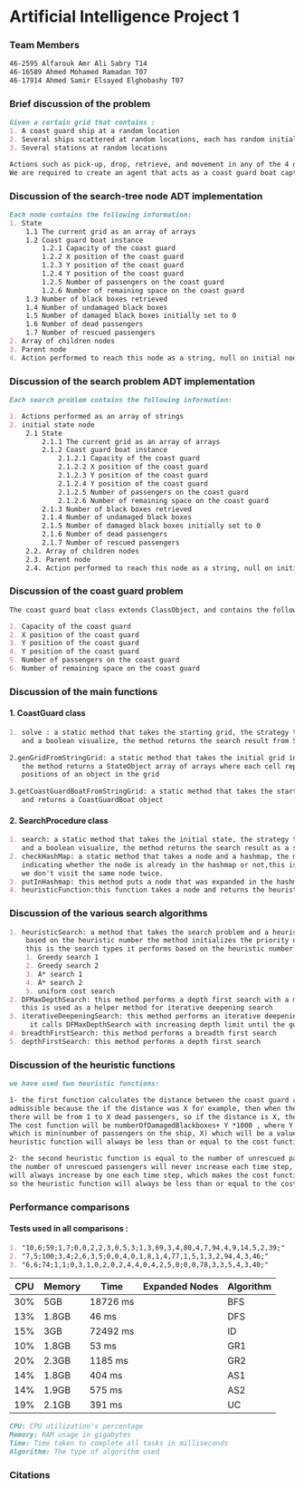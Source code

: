 # Artificial Intelligence Project 1

### Team Members
```md
46-2595 Alfarouk Amr Ali Sabry T14
46-16589 Ahmed Mohamed Ramadan T07
46-17914 Ahmed Samir Elsayed Elghobashy T07
```
### Brief discussion of the problem
```md
Given a certain grid that contains :
1. A coast guard ship at a random location
2. Several ships scattered at random locations, each has random initial passenger numbers from 1 to 100
3. Several stations at random locations

Actions such as pick-up, drop, retrieve, and movement in any of the 4 directions.
We are required to create an agent that acts as a coast guard boat captain using several search procedures.
```

### Discussion of the search-tree node ADT implementation
```md
Each node contains the following information:
1. State
    1.1 The current grid as an array of arrays
    1.2 Coast guard boat instance
        1.2.1 Capacity of the coast guard
        1.2.2 X position of the coast guard
        1.2.3 Y position of the coast guard
        1.2.4 Y position of the coast guard
        1.2.5 Number of passengers on the coast guard
        1.2.6 Number of remaining space on the coast guard
    1.3 Number of black boxes retrieved
    1.4 Number of undamaged black boxes
    1.5 Number of damaged black boxes initially set to 0
    1.6 Number of dead passengers
    1.7 Number of rescued passengers
2. Array of children nodes
3. Parent node
4. Action performed to reach this node as a string, null on initial node
```

### Discussion of the search problem ADT implementation
```md
Each search problem contains the following information:

1. Actions performed as an array of strings
2. initial state node
    2.1 State
        2.1.1 The current grid as an array of arrays
        2.1.2 Coast guard boat instance
            2.1.2.1 Capacity of the coast guard
            2.1.2.2 X position of the coast guard
            2.1.2.3 Y position of the coast guard
            2.1.2.4 Y position of the coast guard
            2.1.2.5 Number of passengers on the coast guard
            2.1.2.6 Number of remaining space on the coast guard
        2.1.3 Number of black boxes retrieved
        2.1.4 Number of undamaged black boxes
        2.1.5 Number of damaged black boxes initially set to 0
        2.1.6 Number of dead passengers
        2.1.7 Number of rescued passengers
    2.2. Array of children nodes
    2.3. Parent node
    2.4. Action performed to reach this node as a string, null on initial node
```

### Discussion of the coast guard problem
```md
The coast guard boat class extends ClassObject, and contains the following information:

1. Capacity of the coast guard
2. X position of the coast guard
3. Y position of the coast guard
4. Y position of the coast guard
5. Number of passengers on the coast guard
6. Number of remaining space on the coast guard
```

### Discussion of the main functions
#### 1. CoastGuard class
```md
1. solve : a static method that takes the starting grid, the strategy to use,
   and a boolean visualize, the method returns the search result from SearchProcedure.search() method
   
2.genGridFromStringGrid: a static method that takes the initial grid in string format,
   the method returns a StateObject array of arrays where each cell represents the 
   positions of an object in the grid
   
3.getCoastGuardBoatFromStringGrid: a static method that takes the starting grid as an input,
   and returns a CoastGuardBoat object
```
#### 2. SearchProcedure class
```md
1. search: a static method that takes the initial state, the strategy to use,
   and a boolean visualize, the method returns the search result as a string
2. checkHashMap: a static method that takes a node and a hashmap, the method returns a boolean
   indicating whether the node is already in the hashmap or not,this is used to avoid cycles and make sure that the search is optimal and that 
   we don't visit the same node twice.
3. putInHashmap: this method puts a node that was expanded in the hashmap in order for it to not be expanded again
4. heuristicFunction:this function takes a node and returns the heuristic value of the node.
```

### Discussion of the various search algorithms
```md
1. heuristicSearch: a method that takes the search problem and a heuristic number, the method perform the search using a priority queue, and
    based on the heuristic number the method initializes the priority queue with the appropriate comparator that implements the heuristic,
    this is the search types it performs based on the heuristic number:
    1. Greedy search 1
    2. Greedy search 2
    3. A* search 1
    4. A* search 2
    5. uniform cost search
2. DFMaxDepthSearch: this method performs a depth first search with a maximum depth limit, 
   this is used as a helper method for iterative deepening search
3. iterativeDeepeningSearch: this method performs an iterative deepening search,
     it calls DFMaxDepthSearch with increasing depth limit until the goal is found
4. breadthFirstSearch: this method performs a breadth first search
5. depthFirstSearch: this method performs a depth first search

```

### Discussion of the heuristic functions
```md
we have used two heuristic functions:

1- the first function calculates the distance between the coast guard and the nearest ship that is not wrecked, this is
admissible because the if the distance was X for example, then when the coast guard moves to the ship, 
there will be from 1 to X dead passengers, so if the distance is X, then the heuristic value will be X ,
The cost function will be numberOfDamagedBlackboxes+ Y *1000 , where Y is the number of dead passengers
which is min(number of passengers on the ship, X) which will be a value from 1 to X, so the 
heuristic function will always be less than or equal to the cost function, so the heuristic function is admissible.

2- the second heuristic function is equal to the number of unrescued passengers, this is admissible because
the number of unrescued passengers will never increase each time step, while the number of dead passengers
will always increase by one each time step, which makes the cost function increase by 1000 each step,
so the heuristic function will always be less than or equal to the cost function, so the heuristic function is admissible.
```

### Performance comparisons
#### Tests used in all comparisons :
```md
1. "10,6;59;1,7;0,0,2,2,3,0,5,3;1,3,69,3,4,80,4,7,94,4,9,14,5,2,39;"
2. "7,5;100;3,4;2,6,3,5;0,0,4,0,1,8,1,4,77,1,5,1,3,2,94,4,3,46;"
3. "6,6;74;1,1;0,3,1,0,2,0,2,4,4,0,4,2,5,0;0,0,78,3,3,5,4,3,40;"
```

| CPU | Memory | Time     | Expanded Nodes | Algorithm |
|-----|--------|----------|----------------|-----------|
| 30% | 5GB    | 18726 ms |                | BFS       |
| 13% | 1.8GB  | 46 ms    |                | DFS       |
| 15% | 3GB    | 72492 ms |                | ID        |
| 10% | 1.8GB  | 53 ms    |                | GR1       |
| 20% | 2.3GB  | 1185 ms  |                | GR2       |
| 14% | 1.8GB  | 404 ms   |                | AS1       |
| 14% | 1.9GB  | 575 ms   |                | AS2       |
| 19% | 2.1GB  | 391 ms   |                | UC        |

```md
CPU: CPU utilization's percentage
Memory: RAM usage in gigabytes
Time: Time taken to complete all tasks in milliseconds
Algorithm: The type of algorithm used
```
### Citations
```md

```
